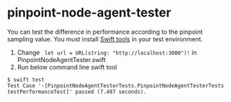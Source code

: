 # pinpoint-node-agent-tester

You can test the difference in performance according to the pinpoint sampling value. You must install [Swift tools](https://swift.org/getting-started/#package-manager) in your test environment.

1. Change ` let url = URL(string: "http://localhost:3000")!` in PinpointNodeAgentTester.swift
2. Run below command line swift tool
```
$ swift test
Test Case '-[PinpointNodeAgentTesterTests.PinpointNodeAgentTesterTests testPerformanceTest]' passed (7.407 seconds).
```
